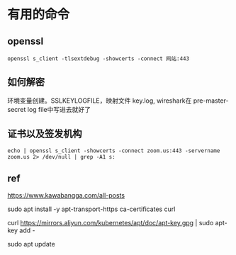 # 有用的命令
## openssl
```shell
openssl s_client -tlsextdebug -showcerts -connect 网站:443
```

## 如何解密
环境变量创建。SSLKEYLOGFILE，映射文件 key.log, wireshark在 pre-master-secret log file中写进去就好了

## 证书以及签发机构
```shell
echo | openssl s_client -showcerts -connect zoom.us:443 -servername zoom.us 2> /dev/null | grep -A1 s:
```

## ref
https://www.kawabangga.com/all-posts


sudo apt install -y apt-transport-https ca-certificates curl

curl https://mirrors.aliyun.com/kubernetes/apt/doc/apt-key.gpg | sudo apt-key add -

 
sudo apt update